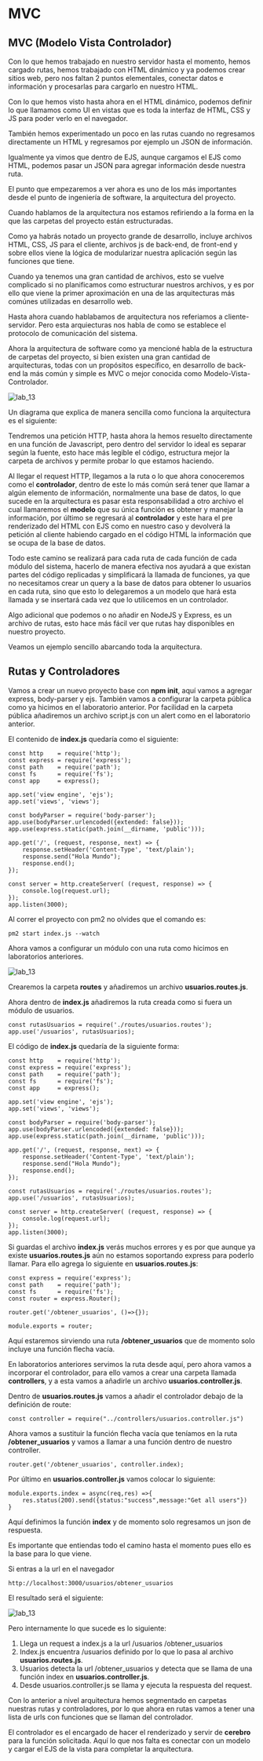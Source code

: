 # MVC

## MVC (Modelo Vista Controlador)

Con lo que hemos trabajado en nuestro servidor hasta el momento, hemos cargado rutas, hemos trabajado con HTML dinámico y ya podemos crear sitios web, pero nos faltan 2 puntos elementales, conectar datos e información y procesarlas para cargarlo en nuestro HTML.

Con lo que hemos visto hasta ahora en el HTML dinámico, podemos definir lo que llamamos como UI en vistas que es toda la interfaz de HTML, CSS y JS para poder verlo en el navegador.

También hemos experimentado un poco en las rutas cuando no regresamos directamente un HTML y regresamos por ejemplo un JSON de información.

Igualmente ya vimos que dentro de EJS, aunque cargamos el EJS como HTML, podemos pasar un JSON para agregar información desde nuestra ruta.

El punto que empezaremos a ver ahora es uno de los más importantes desde el punto de ingeniería de software, la arquitectura del proyecto.

Cuando hablamos de la arquitectura nos estamos refiriendo a la forma en la que las carpetas del proyecto están estructuradas.

Como ya habrás notado un proyecto grande de desarrollo, incluye archivos HTML, CSS, JS para el cliente, archivos js de back-end, de front-end y sobre ellos viene la lógica de modularizar nuestra aplicación según las funciones que tiene.

Cuando ya tenemos una gran cantidad de archivos, esto se vuelve complicado si no planificamos como estructurar nuestros archivos, y es por ello que viene la primer aproximación en una de las arquitecturas más comúnes utilizadas en desarrollo web.

Hasta ahora cuando hablabamos de arquitectura nos referiamos a cliente-servidor. Pero esta arquiecturas nos habla de como se establece el protocolo de comunicación del sistema.

Ahora la arquitectura de software como ya mencioné habla de la estructura de carpetas del proyecto, si bien existen una gran cantidad de arquitecturas, todas con un propósitos específico, en desarrollo de back-end la más común y simple es MVC o mejor conocida como Modelo-Vista-Controlador.

![lab_13](/Tutorials/LAB13MVC/imgs/001.png)

Un diagrama que explica de manera sencilla como funciona la arquitectura es el siguiente:

Tendremos una petición HTTP, hasta ahora la hemos resuelto directamente en una función de Javascript, pero dentro del servidor lo ideal es separar según la fuente, esto hace más legible el código, estructura mejor la carpeta de archivos y permite probar lo que estamos haciendo.

Al llegar el request HTTP, llegamos a la ruta o lo que ahora conoceremos como el **controlador**, dentro de este lo más común será tener que llamar a algún elemento de información, normalmente una base de datos, lo que sucede en la arquitectura es pasar esta responsabilidad a otro archivo el cual llamaremos el **modelo** que su única función es obtener y manejar la información, por último se regresará al **controlador** y este hara el pre renderizado del HTML con EJS como en nuestro caso y devolverá la petición al cliente habiendo cargado en el código HTML la información que se ocupa de la base de datos.

Todo este camino se realizará para cada ruta de cada función de cada módulo del sistema, hacerlo de manera efectiva nos ayudará a que existan partes del código replicadas y simplificará la llamada de funciones, ya que no necesitamos crear un query a la base de datos para obtener lo usuarios en cada ruta, sino que esto lo delegaremos a un modelo que hará esta llamada y se insertará cada vez que lo utilicemos en un controlador.

Algo adicional que podemos o no añadir en NodeJS y Express, es un archivo de rutas, esto hace más fácil ver que rutas hay disponibles en nuestro proyecto.

Veamos un ejemplo sencillo abarcando toda la arquitectura.

## Rutas y Controladores

Vamos a crear un nuevo proyecto base con **npm init**, aquí vamos a agregar express, body-parser y ejs. También vamos a configurar la carpeta pública como ya hicimos en el laboratorio anterior. Por facilidad en la carpeta pública añadiremos un archivo script.js con un alert como en el laboratorio anterior.

El contenido de **index.js** quedaría como el siguiente:

```
const http    = require('http');
const express = require('express');
const path    = require('path');
const fs      = require('fs');
const app     = express();

app.set('view engine', 'ejs');
app.set('views', 'views');

const bodyParser = require('body-parser');
app.use(bodyParser.urlencoded({extended: false}));
app.use(express.static(path.join(__dirname, 'public')));

app.get('/', (request, response, next) => {
    response.setHeader('Content-Type', 'text/plain');
    response.send("Hola Mundo");
    response.end(); 
});

const server = http.createServer( (request, response) => {    
    console.log(request.url);
});
app.listen(3000);
```

Al correr el proyecto con pm2 no olvides que el comando es:

```
pm2 start index.js --watch
```

Ahora vamos a configurar un módulo con una ruta como hicimos en laboratorios anteriores.



![lab_13](/Tutorials/LAB13MVC/imgs/002.jpg)

Crearemos la carpeta **routes** y añadiremos un archivo **usuarios.routes.js**.

Ahora dentro de **index.js** añadiremos la ruta creada como si fuera un módulo de usuarios.

```
const rutasUsuarios = require('./routes/usuarios.routes');
app.use('/usuarios', rutasUsuarios);
```

El código de **index.js** quedaría de la siguiente forma:

```
const http    = require('http');
const express = require('express');
const path    = require('path');
const fs      = require('fs');
const app     = express();

app.set('view engine', 'ejs');
app.set('views', 'views');

const bodyParser = require('body-parser');
app.use(bodyParser.urlencoded({extended: false}));
app.use(express.static(path.join(__dirname, 'public')));

app.get('/', (request, response, next) => {
    response.setHeader('Content-Type', 'text/plain');
    response.send("Hola Mundo");
    response.end(); 
});

const rutasUsuarios = require('./routes/usuarios.routes');
app.use('/usuarios', rutasUsuarios);

const server = http.createServer( (request, response) => {    
    console.log(request.url);
});
app.listen(3000);
```

Si guardas el archivo **index.js** verás muchos errores y es por que aunque ya existe **usuarios.routes.js** aún no estamos soportando express para poderlo llamar. Para ello agrega lo siguiente en **usuarios.routes.js**:

```
const express = require('express');
const path    = require('path');
const fs      = require('fs');
const router = express.Router();

router.get('/obtener_usuarios', ()=>{});

module.exports = router;
```

Aquí estaremos sirviendo una ruta **/obtener_usuarios** que de momento solo incluye una función flecha vacía.

En laboratorios anteriores servimos la ruta desde aquí, pero ahora vamos a incorporar el controlador, para ello vamos a crear una carpeta llamada **controllers**, y a esta vamos a añadirle un archivo **usuarios.controller.js**.

Dentro de **usuarios.routes.js** vamos a añadir el controlador debajo de la definición de route:

```
const controller = require("../controllers/usuarios.controller.js")
```

Ahora vamos a sustituir la función flecha vacía que teníamos en la ruta **/obtener_usuarios** y vamos a llamar a una función dentro de nuestro controller.

```
router.get('/obtener_usuarios', controller.index);
```

Por último en **usuarios.controller.js** vamos colocar lo siguiente:

```
module.exports.index = async(req,res) =>{
    res.status(200).send({status:"success",message:"Get all users"})
}
```

Aquí definimos la función **index** y de momento solo regresamos un json de respuesta.

Es importante que entiendas todo el camino hasta el momento pues ello es la base para lo que viene.

Si entras a la url en el navegador

```
http://localhost:3000/usuarios/obtener_usuarios
```

El resultado será el siguiente:

![lab_13](/Tutorials/LAB13MVC/imgs/003.jpg)

Pero internamente lo que sucede es lo siguiente:

1. Llega un request a index.js a la url /usuarios /obtener_usuarios
2. Index.js encuentra /usuarios definido por lo que lo pasa al archivo **usuarios.routes.js**.
3. Usuarios detecta la url /obtener_usuarios y detecta que se llama de una función index en **usuarios.controller.js**.
4. Desde usuarios.controller.js se llama y ejecuta la respuesta del request.

Con lo anterior a nivel arquitectura hemos segmentado en carpetas nuestras rutas y controladores, por lo que ahora en rutas vamos a tener una lista de urls con funciones que se llaman del controlador.

El controlador es el encargado de hacer el renderizado y servir de **cerebro** para la función solicitada. Aquí lo que nos falta es conectar con un modelo y cargar el EJS de la vista para completar la arquitectura.